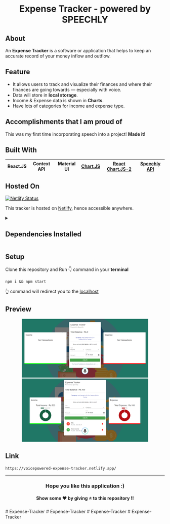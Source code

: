 <h1 align='center'>Expense Tracker - powered by SPEECHLY</h1>

## About 
An **Expense Tracker** is a software or application that helps to keep an accurate record of your money inflow and outflow.

## Feature
* It allows users to track and visualize their finances and where their finances are going towards — especially with voice.
* Data will store in **local storage**.
* Income & Expense data is shown in **Charts**.
* Have lots of categories for income and expense type.

## Accomplishments that I am proud of
This was my first time incorporating speech into a project! **Made it!**

## Built With
|React.JS|Context API|Material UI|[Chart.JS](https://www.npmjs.com/package/chart.js)|[React Chart.JS-2](https://www.npmjs.com/package/react-chartjs-2)|[Speechly API](https://www.speechly.com/)|
|---|---|---|---|---|---|

## Hosted On
[![Netlify Status](https://api.netlify.com/api/v1/badges/98da931e-ed81-4e4d-8d2a-9ff04cf2e94b/deploy-status)](https://app.netlify.com/sites/voicepowered-expense-tracker/deploys)

This tracker is hosted on [Netlify](https://www.netlify.com/), hence accessible anywhere.

<details><summary>
<h2>Dependencies Installed</h2></summary>

```
npm i react@16.12.0
npm i react-dom@16.12.0


npm i @material-ui/core
npm i @material-ui/icons
npm i @material-ui/lab

npm i @speechly/react-client
npm i @speechly/react-ui

npm i --save chart.js@^2.9.4
npm i --save react-chartjs-2@^2.11.2

npm i uuid
```

</details>

## Setup
Clone this repository and Run 👇 command in your **terminal**

`npm i && npm start`

👆 command will redirect you to the [localhost](http://localhost:3000/)

## Preview
<p align="Center">
  <img src="https://github.com/TheNewC0der-24/Expense-Tracker/blob/master/Preview/Preview-1.png" width="400">
  <img src="https://github.com/TheNewC0der-24/Expense-Tracker/blob/master/Preview/Preview-2.png" width="400">
</p>

## Link
```
https://voicepowered-expense-tracker.netlify.app/
```

--- 
<h3 align='center'>Hope you like this application :)</h3>
<h4 align='center'>Show some ❤️ by giving ⭐ to this repository !!</h4>
#   E x p e n s e - T r a c k e r 
 
 #   E x p e n s e - T r a c k e r 
 
 #   E x p e n s e - T r a c k e r 
 
 #   E x p e n s e - T r a c k e r 
 
 